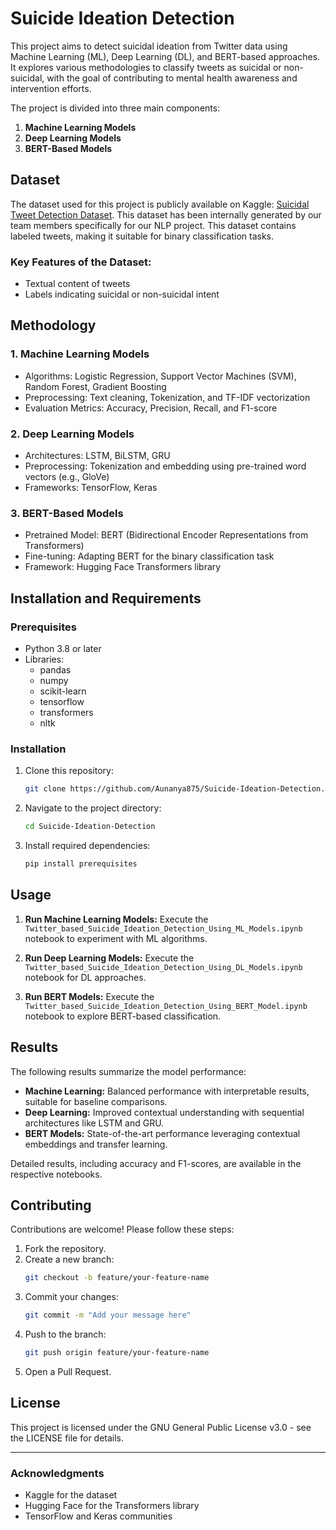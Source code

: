 # Suicide Ideation Detection
This project aims to detect suicidal ideation from Twitter data using Machine Learning (ML), Deep Learning (DL), and BERT-based approaches. It explores various methodologies to classify tweets as suicidal or non-suicidal, with the goal of contributing to mental health awareness and intervention efforts.

The project is divided into three main components:
1. **Machine Learning Models**
2. **Deep Learning Models**
3. **BERT-Based Models**

## Dataset
The dataset used for this project is publicly available on Kaggle: [Suicidal Tweet Detection Dataset](https://www.kaggle.com/datasets/aunanya875/suicidal-tweet-detection-dataset). This dataset has been internally generated by our team members specifically for our NLP project. This dataset contains labeled tweets, making it suitable for binary classification tasks.

### Key Features of the Dataset:
- Textual content of tweets
- Labels indicating suicidal or non-suicidal intent

## Methodology
### 1. Machine Learning Models
- Algorithms: Logistic Regression, Support Vector Machines (SVM), Random Forest, Gradient Boosting
- Preprocessing: Text cleaning, Tokenization, and TF-IDF vectorization
- Evaluation Metrics: Accuracy, Precision, Recall, and F1-score

### 2. Deep Learning Models
- Architectures: LSTM, BiLSTM, GRU
- Preprocessing: Tokenization and embedding using pre-trained word vectors (e.g., GloVe)
- Frameworks: TensorFlow, Keras

### 3. BERT-Based Models
- Pretrained Model: BERT (Bidirectional Encoder Representations from Transformers)
- Fine-tuning: Adapting BERT for the binary classification task
- Framework: Hugging Face Transformers library

## Installation and Requirements
### Prerequisites
- Python 3.8 or later
- Libraries:
  - pandas
  - numpy
  - scikit-learn
  - tensorflow
  - transformers
  - nltk

### Installation
1. Clone this repository:
   ```bash
   git clone https://github.com/Aunanya875/Suicide-Ideation-Detection.git
   ```
2. Navigate to the project directory:
   ```bash
   cd Suicide-Ideation-Detection
   ```
3. Install required dependencies:
   ```bash
   pip install prerequisites
   ```

## Usage
1. **Run Machine Learning Models:**
   Execute the `Twitter_based_Suicide_Ideation_Detection_Using_ML_Models.ipynb` notebook to experiment with ML algorithms.

2. **Run Deep Learning Models:**
   Execute the `Twitter_based_Suicide_Ideation_Detection_Using_DL_Models.ipynb` notebook for DL approaches.

3. **Run BERT Models:**
   Execute the `Twitter_based_Suicide_Ideation_Detection_Using_BERT_Model.ipynb` notebook to explore BERT-based classification.

## Results
The following results summarize the model performance:
- **Machine Learning:** Balanced performance with interpretable results, suitable for baseline comparisons.
- **Deep Learning:** Improved contextual understanding with sequential architectures like LSTM and GRU.
- **BERT Models:** State-of-the-art performance leveraging contextual embeddings and transfer learning.

Detailed results, including accuracy and F1-scores, are available in the respective notebooks.

## Contributing
Contributions are welcome! Please follow these steps:
1. Fork the repository.
2. Create a new branch:
   ```bash
   git checkout -b feature/your-feature-name
   ```
3. Commit your changes:
   ```bash
   git commit -m "Add your message here"
   ```
4. Push to the branch:
   ```bash
   git push origin feature/your-feature-name
   ```
5. Open a Pull Request.

## License
This project is licensed under the GNU General Public License v3.0 - see the LICENSE file for details.

---

### Acknowledgments
- Kaggle for the dataset
- Hugging Face for the Transformers library
- TensorFlow and Keras communities
